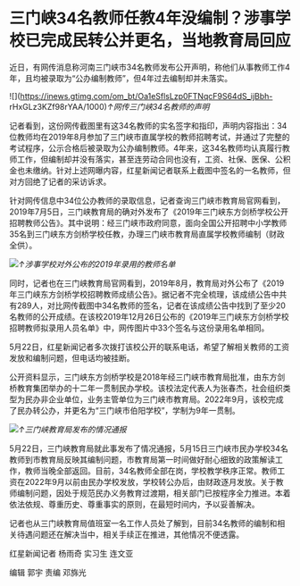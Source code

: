 # 三门峡34名教师任教4年没编制？涉事学校已完成民转公并更名，当地教育局回应

近日，有网传消息称河南三门峡市34名教师发布公开声明，称他们从事教师工作4年，且均被录取为“公办编制教师”，但4年过去编制却并未落实。

![](https://inews.gtimg.com/om_bt/Oa1eSflsLzp0FTNqcF9S64dS_ijBbh-
rHxGLz3KZf98rYAA/1000)_↑网传三门峡34名教师的声明_

记者看到，这份网传截图里有这34名教师的实名签字和指印，声明内容指出：34位教师均在2019年8月参加了三门峡市直属学校的教师招聘考试，并通过了完整的考试程序，公示合格后被录取为公办编制教师。4年来，这34名教师均认真履行教师工作，但编制却并没有落实，甚至连劳动合同也没有，工资、社保、医保、公积金也未缴纳。针对上述网曝内容，红星新闻记者联系上截图中签名的一名教师，但对方回绝了记者的采访诉求。

针对网传信息中34位公办教师的录取信息，记者查询三门峡市教育局官网看到，2019年7月5日，三门峡教育局的确对外发布了《2019年三门峡东方剑桥学校公开招聘教师公告》。其中说明：经三门峡市政府同意，面向全国公开招聘中小学教师35名到三门峡东方剑桥学校任教，办理三门峡市教育局直属学校教师编制（财政全供）。

![](https://inews.gtimg.com/om_bt/OLNPFlD_FKaJdzO4_gd5uCPdnaJ0IK_uTpIrhYVufPNSQAA/1000)_↑涉事学校对外公布的2019年录用的教师名单_

同时，记者也在三门峡教育局官网看到，2019年8月，教育局对外公布了《2019年三门峡东方剑桥学校招聘教师成绩公告》。据记者不完全梳理，该成绩公告中共有289人，对比网传截图中34名教师的签名，记者在该成绩公告中找到了至少20名教师的公开成绩。在该校2019年12月26日公布的《2019年三门峡东方剑桥学校招聘教师拟录用人员名单》中，网传图片中33个签名与这份录用名单相同。

5月22日，红星新闻记者多次拨打该校公开的联系电话，希望了解相关教师的工资发放和编制问题，但电话均被挂断。

公开资料显示，三门峡东方剑桥学校是2018年经三门峡市教育局批准，由东方剑桥教育集团举办的十二年一贯制民办学校。该校法定代表人为张春杰，社会组织类型为民办非企业单位，业务主管单位为三门峡市教育局。2022年9月，该校完成了民办转公办，并更名为“三门峡市伯阳学校”，学制为9年一贯制。

![](https://inews.gtimg.com/om_bt/OIZIV01fIev03UehBhUhD2_kkkpeT6Y8WOeVzXULTNVmYAA/1000)_↑三门峡教育局发布的情况通报_

5月22日，三门峡教育局就此事发布了情况通报，5月15日三门峡市民办学校34名教师到市教育局反映其编制问题，市教育局第一时间做好耐心细致的政策解读工作，教师当晚全部返回。目前，34名教师全部在岗，学校教学秩序正常。教师工资在2022年9月以前由民办学校发放，学校转公办后，由财政逐月发放。关于教师编制问题，因处于规范民办义务教育过渡期，相关部门已按程序全力推进。本着依法依规、尊重历史、尊重事实的原则，在最短时间内，予以妥善解决。

记者也从三门峡教育局值班室一名工作人员处了解到，目前34名教师的编制和相关待遇问题还在解决当中，相关手续正在推进，其他情况不便透露。

红星新闻记者 杨雨奇 实习生 连文亚

编辑 郭宇 责编 邓旆光

